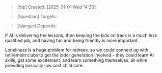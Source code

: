 
>[!tip] Created: [2025-01-01 Wed 14:30]

>[!question] Targets: 

>[!danger] Depends: 

If AI is delivering the lessons, then keeping the kids on track is a much less qualified job, and having fun and being friendly is more important.

Loneliness is a huge problem for retirees, so we could connect up with retirement clubs to get the older generation involved - they could learn AI skills, get some excitement, and learn something themselves, all while providing basically low cost child care.